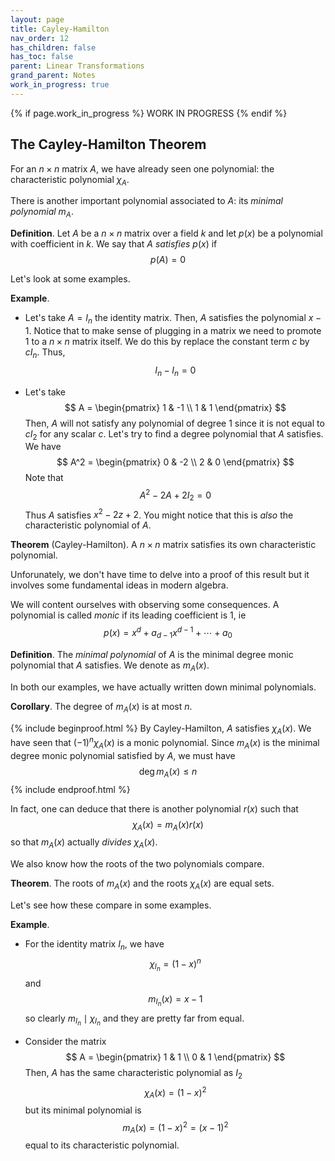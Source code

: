 ```yaml
---
layout: page
title: Cayley-Hamilton
nav_order: 12
has_children: false
has_toc: false
parent: Linear Transformations
grand_parent: Notes
work_in_progress: true
---
```


{% if page.work_in_progress %}
    WORK IN PROGRESS
{% endif %}

## The Cayley-Hamilton Theorem 

For an $n \times n$ matrix $A$, we have already seen one polynomial: 
the characteristic polynomial $\chi_A$. 

There is another important polynomial associated to $A$: its 
_minimal polynomial_ $m_A$. 

**Definition**. Let $A$ be a $n \times n$ matrix over a field $k$ and 
let $p(x)$ be a polynomial with coefficient in $k$. We say that 
$A$ _satisfies_ $p(x)$ if 
$$
p(A) = 0 
$$

Let's look at some examples. 

**Example**. 
- Let's take $A = I_n$ the identity matrix. Then, $A$ satisfies the 
polynomial $x-1$. Notice that to make sense of plugging in a matrix 
we need to promote $1$ to a $n \times n$ matrix itself. We do this 
by replace the constant term $c$ by $cI_n$. Thus, 
$$
	I_n - I_n = 0 
$$

- Let's take 
$$
A = 
\begin{pmatrix}
1 & -1 \\
1 & 1 
\end{pmatrix}
$$
Then, $A$ will not satisfy any polynomial of degree $1$ since it is 
not equal to $cI_2$ for any scalar $c$. Let's try to find a degree 
polynomial that $A$ satisfies. We have 
$$
A^2 = 
\begin{pmatrix}
0 & -2 \\
2 & 0 
\end{pmatrix}
$$
Note that 
$$
 A^2 -2A + 2I_2 = 0 
$$
Thus $A$ satisfies $x^2 - 2z + 2$. You might notice that this is 
_also_ the characteristic polynomial of $A$. 

**Theorem** (Cayley-Hamilton). A $n \times n$ matrix satisfies 
its own characteristic polynomial.  

Unforunately, we don't have time to delve into a proof of this result 
but it involves some fundamental ideas in modern algebra. 

We will content ourselves with observing some consequences. A polynomial 
is called _monic_ if its leading coefficient is $1$, ie 
$$
p(x) = x^d + a_{d-1} x^{d-1} + \cdots + a_0 
$$

**Definition**. The _minimal polynomial_ of $A$ is the minimal degree 
monic polynomial that $A$ satisfies. We denote as $m_A(x)$. 

In both our examples, we have actually written down minimal polynomials. 

**Corollary**. The degree of $m_A(x)$ is at most $n$. 

{% include beginproof.html %}
By Cayley-Hamilton, $A$ satisfies $\chi_A(x)$. We have seen that 
$(-1)^n\chi_A(x)$ is a monic polynomial. Since $m_A(x)$ is the minimal 
degree monic polynomial satisfied by $A$, we must have 
$$
\operatorname{deg} m_A(x) \leq n 
$$
{% include endproof.html %}

In fact, one can deduce that there is another polynomial $r(x)$ such 
that 
$$
\chi_A(x) = m_A(x) r(x) 
$$
so that $m_A(x)$ actually _divides_ $\chi_A(x)$. 

We also know how the roots of the two polynomials compare. 

**Theorem**. The roots of $m_A(x)$ and the roots $\chi_A(x)$ are equal 
sets. 

Let's see how these compare in some examples. 

**Example**. 
- For the identity matrix $I_n$, we have 
$$
\chi_{I_n} = (1-x)^n 
$$
and 
$$
m_{I_n}(x) = x-1
$$
so clearly $m_{I_n} \mid \chi_{I_n}$ and they are pretty far from equal. 

- Consider the matrix 
$$
A = 
\begin{pmatrix}
1 & 1 \\
0 & 1 
\end{pmatrix}
$$
Then, $A$ has the same characteristic polynomial as $I_2$ 
$$
\chi_A(x) = (1-x)^2
$$
but its minimal polynomial is 
$$
m_A(x) = (1-x)^2 = (x-1)^2
$$
equal to its characteristic polynomial. 

